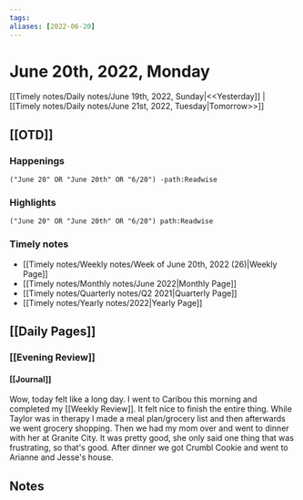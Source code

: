```yaml
---
tags:
aliases: [2022-06-20]
---
```


# June 20th, 2022, Monday

[[Timely notes/Daily notes/June 19th, 2022, Sunday|<<Yesterday]] | [[Timely notes/Daily notes/June 21st, 2022, Tuesday|Tomorrow>>]]

## [[OTD]]

### Happenings

```query
("June 20" OR "June 20th" OR "6/20") -path:Readwise
```

### Highlights

```query
("June 20" OR "June 20th" OR "6/20") path:Readwise
```

### Timely notes
- [[Timely notes/Weekly notes/Week of June 20th, 2022 (26)|Weekly Page]]
- [[Timely notes/Monthly notes/June 2022|Monthly Page]]
- [[Timely notes/Quarterly notes/Q2 2021|Quarterly Page]]
- [[Timely notes/Yearly notes/2022|Yearly Page]]

## [[Daily Pages]]

### [[Evening Review]]

#### [[Journal]]

Wow, today felt like a long day. I went to Caribou this morning and completed my [[Weekly Review]]. It felt nice to finish the entire thing. While Taylor was in therapy I made a meal plan/grocery list and then afterwards we went grocery shopping. Then we had my mom over and went to dinner with her at Granite City. It was pretty good, she only said one thing that was frustrating, so that's good. After dinner we got Crumbl Cookie and went to Arianne and Jesse's house.

## Notes
